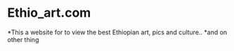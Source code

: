 # Ethio_art.com
*This a website for to view the best Ethiopian art, pics and culture..
*and on other thing
